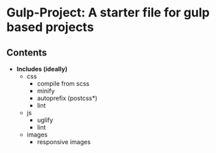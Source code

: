 # Gulp-Project: A starter file for gulp based projects

## Contents

* **Includes (ideally)**
  - css
    - compile from scss
    - minify
    - autoprefix (postcss*)
    - lint
  - js
    - uglify
    - lint
  - images
    - responsive images



